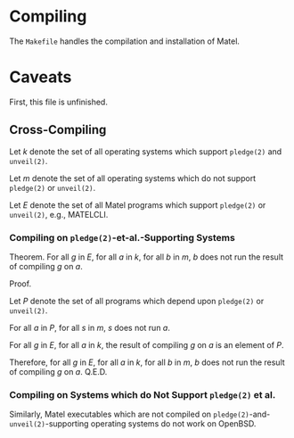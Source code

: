 # Compiling
The `Makefile` handles the compilation and installation of Matel.
# Caveats
First, this file is unfinished.
## Cross-Compiling
Let _k_ denote the set of all operating systems which support `pledge(2)` and `unveil(2)`.

Let _m_ denote the set of all operating systems which do not support `pledge(2)` or `unveil(2)`.

Let _E_ denote the set of all Matel programs which support `pledge(2)` or `unveil(2)`, e.g., MATELCLI.
### Compiling on `pledge(2)`-et-al.-Supporting Systems
Theorem.  For all _g_ in _E_, for all _a_ in _k_, for all _b_ in _m_, _b_ does not run the result of compiling _g_ on _a_.

Proof.

Let _P_ denote the set of all programs which depend upon `pledge(2)` or `unveil(2)`.

For all _a_ in _P_, for all _s_ in _m_, _s_ does not run _a_.

For all _g_ in _E_, for all _a_ in _k_, the result of compiling _g_ on _a_ is an element of _P_.

Therefore, for all _g_ in _E_, for all _a_ in _k_, for all _b_ in _m_, _b_ does not run the result of compiling _g_ on _a_.  Q.E.D.
### Compiling on Systems which do Not Support `pledge(2)` et al.
Similarly, Matel executables which are not compiled on `pledge(2)`-and-`unveil(2)`-supporting operating systems do not work on OpenBSD.
